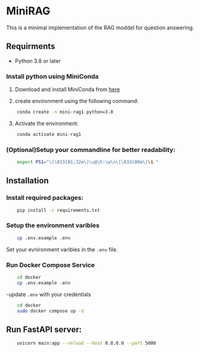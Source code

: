 # MiniRAG

This is a minimal implementation of the RAG moddel for question answering.


## Requirments

- Python 3.8 or later

### Install python using MiniConda 

1) Download and install MiniConda from [here](https://docs.anaconda.com/miniconda/#quick-command-line-install)

2) create environment using the following command: 
``` bash
    conda create -n mini-rag1 python=3.8
```
3) Activate the environment:
``` bash
    conda activate mini-rag1
```
### (Optional)Setup your commandline for better readability:
``` bash
    export PS1="\[\033[01;32m\]\u@\h:\w\n\[\033[00m\]\$ "
```
## Installation

### Install required packages:
``` bash
    pip install -r requirements.txt 
```
### Setup the environment varibles
``` bash
    cp .env.example .env
```
Set your evnironment varibles in the `.env` file. 

### Run Docker Compose Service

``` bash
    cd docker
    cp .env.example .env
``` 
-update `.env` with your credentials

``` bash
    cd docker
    sudo docker compose up -d
```


## Run FastAPI server:
``` bash
    uvicorn main:app --reload --host 0.0.0.0 --port 5000
```
